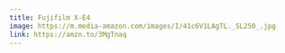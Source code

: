 ```yaml
---
title: Fujifilm X-E4
image: https://m.media-amazon.com/images/I/41c6V1LAgTL._SL250_.jpg
link: https://amzn.to/3MgTnaq
---
```

